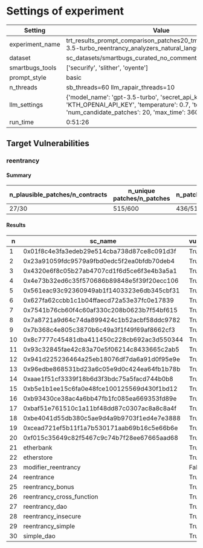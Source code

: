 # Settings of experiment

| Setting | Value |
| --- | --- |
| experiment_name | trt_results_prompt_comparison_patches20_tmp0.7_topp0.95_gpt-3.5-turbo_reentrancy_analyzers_natural_language_results |
| dataset | sc_datasets/smartbugs_curated_no_comment/reentrancy |
| smartbugs_tools | ['securify', 'slither', 'oyente'] |
| prompt_style | basic |
| n_threads | sb_threads=60 llm_rapair_threads=10 |
| llm_settings | {'model_name': 'gpt-3.5-turbo', 'secret_api_key': 'KTH_OPENAI_API_KEY', 'temperature': 0.7, 'top_p': 0.95, 'num_candidate_patches': 20, 'max_time': 3600, 'stop': ['///']} |
| run_time | 0:51:26 |

## Target Vulnerabilities


### reentrancy

#### Summary
| n_plausible_patches/n_contracts | n_unique patches/n_patches | n_patches_compiles/n_unique_patches |
| --- | --- | --- |
| 27/30 | 515/600 | 436/515 |

#### Results
| n | sc_name | vuln_detected | n_patches | unique_paches_that_compile | best_patch | compiles | plausible_patch | oyente | securify | slither |
| --- | --- | --- | --- | --- | --- | --- | --- | --- | --- | --- |
| 1 | 0x01f8c4e3fa3edeb29e514cba738d87ce8c091d3f | True | 20 | 19/19 | patch_0 | True | True | Bug/Fix | Bug/Fix | Bug/Fix|
| 2 | 0x23a91059fdc9579a9fbd0edc5f2ea0bfdb70deb4 | True | 20 | 19/19 | patch_1 | True | True | Bug/Fix | Bug/Fix | Bug/Fix|
| 3 | 0x4320e6f8c05b27ab4707cd1f6d5ce6f3e4b3a5a1 | True | 20 | 16/19 | patch_0 | True | True | Bug/Fix | Bug/Fix | Bug/Fix|
| 4 | 0x4e73b32ed6c35f570686b89848e5f39f20ecc106 | True | 20 | 17/18 | patch_0 | True | True | Bug/Fix | Bug/Fix | Bug/Fix|
| 5 | 0x561eac93c92360949ab1f1403323e6db345cbf31 | True | 20 | 17/17 | patch_0 | True | True | Bug/Fix | Bug/Fix | Bug/Fix|
| 6 | 0x627fa62ccbb1c1b04ffaecd72a53e37fc0e17839 | True | 20 | 3/20 | patch_7 | True | True | Bug/Fix | Bug/Fix | Bug/Fix|
| 7 | 0x7541b76cb60f4c60af330c208b0623b7f54bf615 | True | 20 | 19/19 | patch_0 | True | True | Bug/Fix | Bug/Fix | Bug/Fix|
| 8 | 0x7a8721a9d64c74da899424c1b52acbf58ddc9782 | True | 20 | 18/18 | patch_0 | True | True | Bug/Fix | Bug/Fix | Bug/Fix|
| 9 | 0x7b368c4e805c3870b6c49a3f1f49f69af8662cf3 | True | 20 | 18/18 | patch_0 | True | True | Bug/Fix | Bug/Fix | Bug/Fix|
| 10 | 0x8c7777c45481dba411450c228cb692ac3d550344 | True | 20 | 20/20 | patch_0 | True | True | Bug/Fix | Bug/Fix | Bug/Fix|
| 11 | 0x93c32845fae42c83a70e5f06214c8433665c2ab5 | True | 20 | 19/19 | patch_2 | True | True | Bug/Fix | Bug/Fix | Bug/Fix|
| 12 | 0x941d225236464a25eb18076df7da6a91d0f95e9e | True | 20 | 19/20 | patch_0 | True | False | Bug/Fix | Bug/Fix | Bug/Bug|
| 13 | 0x96edbe868531bd23a6c05e9d0c424ea64fb1b78b | True | 20 | 15/17 | patch_6 | True | True | Bug/Fix | Bug/Fix | Bug/Fix|
| 14 | 0xaae1f51cf3339f18b6d3f3bdc75a5facd744b0b8 | True | 20 | 16/16 | patch_0 | True | True | Bug/Fix | Bug/Fix | Bug/Fix|
| 15 | 0xb5e1b1ee15c6fa0e48fce100125569d430f1bd12 | True | 20 | 19/19 | patch_0 | True | True | Bug/Fix | Bug/Fix | Bug/Fix|
| 16 | 0xb93430ce38ac4a6bb47fb1fc085ea669353fd89e | True | 20 | 20/20 | patch_1 | True | True | Bug/Fix | Bug/Fix | Bug/Fix|
| 17 | 0xbaf51e761510c1a11bf48dd87c0307ac8a8c8a4f | True | 20 | 15/19 | patch_0 | True | True | Bug/Fix | Bug/Fix | Bug/Fix|
| 18 | 0xbe4041d55db380c5ae9d4a9b9703f1ed4e7e3888 | True | 20 | 19/19 | patch_1 | True | False | Bug/Fix | Bug/Bug | Bug/Fix|
| 19 | 0xcead721ef5b11f1a7b530171aab69b16c5e66b6e | True | 20 | 19/19 | patch_0 | True | True | Bug/Fix | Bug/Fix | Bug/Fix|
| 20 | 0xf015c35649c82f5467c9c74b7f28ee67665aad68 | True | 20 | 19/20 | patch_1 | True | True | Bug/Fix | Bug/Fix | Bug/Fix|
| 21 | etherbank | True | 20 | 15/15 | patch_2 | True | True | Bug/Fix | Bug/Fix | Bug/Fix|
| 22 | etherstore | True | 20 | 7/14 | patch_1 | True | True | Bug/Fix | Bug/Fix | Bug/Fix|
| 23 | modifier_reentrancy | False | 20 | 9/9 | patch_0 | True | True | Fix/Fix | Fix/Fix | Fix/Fix|
| 24 | reentrance | True | 20 | 17/18 | patch_11 | True | True | Bug/Fix | Bug/Fix | Bug/Fix|
| 25 | reentrancy_bonus | True | 20 | 5/14 | patch_1 | True | True | Bug/Fix | Bug/Fix | Bug/Fix|
| 26 | reentrancy_cross_function | True | 20 | 6/9 | patch_0 | True | True | Bug/Fix | Bug/Fix | Bug/Fix|
| 27 | reentrancy_dao | True | 20 | 4/17 | patch_0 | True | True | Bug/Fix | Bug/Fix | Bug/Fix|
| 28 | reentrancy_insecure | True | 20 | 0/17 | patch_0 | False | False | Bug/Bug | Bug/Bug | Bug/Bug|
| 29 | reentrancy_simple | True | 20 | 17/17 | patch_3 | True | True | Bug/Fix | Bug/Fix | Bug/Fix|
| 30 | simple_dao | True | 20 | 10/10 | patch_0 | True | True | Bug/Fix | Bug/Fix | Bug/Fix|
